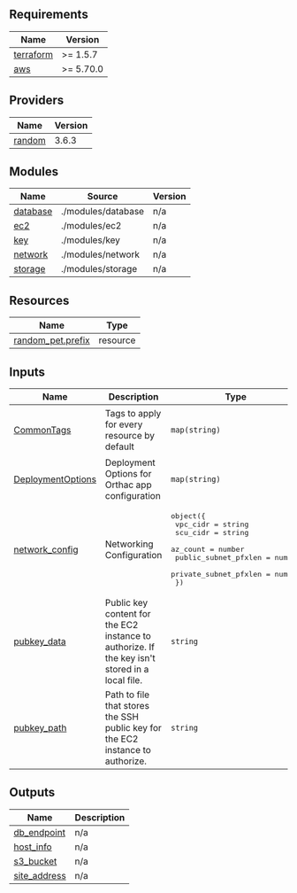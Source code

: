 ## Requirements

| Name | Version |
|------|---------|
| <a name="requirement_terraform"></a> [terraform](#requirement\_terraform) | >= 1.5.7 |
| <a name="requirement_aws"></a> [aws](#requirement\_aws) | >= 5.70.0 |

## Providers

| Name | Version |
|------|---------|
| <a name="provider_random"></a> [random](#provider\_random) | 3.6.3 |

## Modules

| Name | Source | Version |
|------|--------|---------|
| <a name="module_database"></a> [database](#module\_database) | ./modules/database | n/a |
| <a name="module_ec2"></a> [ec2](#module\_ec2) | ./modules/ec2 | n/a |
| <a name="module_key"></a> [key](#module\_key) | ./modules/key | n/a |
| <a name="module_network"></a> [network](#module\_network) | ./modules/network | n/a |
| <a name="module_storage"></a> [storage](#module\_storage) | ./modules/storage | n/a |

## Resources

| Name | Type |
|------|------|
| [random_pet.prefix](https://registry.terraform.io/providers/hashicorp/random/latest/docs/resources/pet) | resource |

## Inputs

| Name | Description | Type | Default | Required |
|------|-------------|------|---------|:--------:|
| <a name="input_CommonTags"></a> [CommonTags](#input\_CommonTags) | Tags to apply for every resource by default | `map(string)` | <pre>{<br/>  "Environment": "Dev",<br/>  "Owner": "info@digihunch.com"<br/>}</pre> | no |
| <a name="input_DeploymentOptions"></a> [DeploymentOptions](#input\_DeploymentOptions) | Deployment Options for Orthac app configuration | `map(string)` | <pre>{<br/>  "InstanceType": "t3.medium"<br/>}</pre> | no |
| <a name="input_network_config"></a> [network\_config](#input\_network\_config) | Networking Configuration | <pre>object({<br/>    vpc_cidr              = string<br/>    scu_cidr              = string<br/>    az_count              = number<br/>    public_subnet_pfxlen  = number<br/>    private_subnet_pfxlen = number<br/>  })</pre> | <pre>{<br/>  "az_count": 2,<br/>  "private_subnet_pfxlen": 22,<br/>  "public_subnet_pfxlen": 24,<br/>  "scu_cidr": "0.0.0.0/0",<br/>  "vpc_cidr": "172.17.0.0/16"<br/>}</pre> | no |
| <a name="input_pubkey_data"></a> [pubkey\_data](#input\_pubkey\_data) | Public key content for the EC2 instance to authorize. If the key isn't stored in a local file. | `string` | `null` | no |
| <a name="input_pubkey_path"></a> [pubkey\_path](#input\_pubkey\_path) | Path to file that stores the SSH public key for the EC2 instance to authorize. | `string` | `"~/.ssh/id_rsa.pub"` | no |

## Outputs

| Name | Description |
|------|-------------|
| <a name="output_db_endpoint"></a> [db\_endpoint](#output\_db\_endpoint) | n/a |
| <a name="output_host_info"></a> [host\_info](#output\_host\_info) | n/a |
| <a name="output_s3_bucket"></a> [s3\_bucket](#output\_s3\_bucket) | n/a |
| <a name="output_site_address"></a> [site\_address](#output\_site\_address) | n/a |
